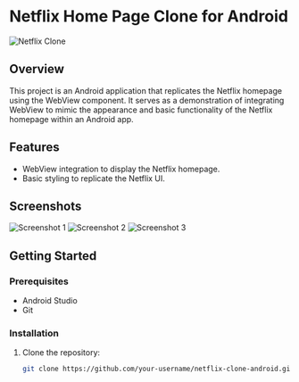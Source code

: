 # Netflix Home Page Clone for Android

![Netflix Clone](screenshots/netflix_clone_screenshot.png)

## Overview

This project is an Android application that replicates the Netflix homepage using the WebView component. It serves as a demonstration of integrating WebView to mimic the appearance and basic functionality of the Netflix homepage within an Android app.

## Features

- WebView integration to display the Netflix homepage.
- Basic styling to replicate the Netflix UI.

## Screenshots

![Screenshot 1](screenshots/screenshot_1.png)
![Screenshot 2](screenshots/screenshot_2.png)
![Screenshot 3](screenshots/screenshot_3.png)

## Getting Started

### Prerequisites

- Android Studio
- Git

### Installation

1. Clone the repository:
   ```bash
   git clone https://github.com/your-username/netflix-clone-android.git

